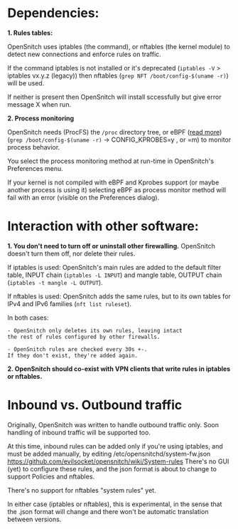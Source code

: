 # Dependencies:

**1. Rules tables:**

OpenSnitch uses iptables (the command), or nftables (the kernel module)
to detect new connections and enforce rules on traffic.

If the command iptables is not installed or it's deprecated
(`iptables -V` > iptables vx.y.z (legacy)) then nftables
(`grep NFT /boot/config-$(uname -r)`) will be used.

If neither is present then OpenSnitch will install sccessfully
but give error message X when run.

**2. Process monitoring**

OpenSnitch needs (ProcFS) the `/proc` directory tree, or
eBPF ([read more](https://github.com/evilsocket/opensnitch/wiki/monitor-method-ebpf)) (`grep /boot/config-$(uname -r)` -> CONFIG_KPROBES=y , or =m)
to monitor process behavior.

You select the process monitoring method at run-time in OpenSnitch's Preferences menu.

If your kernel is not compiled with eBPF and Kprobes support (or maybe
another process is using it) selecting eBPF as process monitor method
will fail with an error (visible on the Preferences dialog).


# Interaction with other software:

**1. You don't need to turn off or uninstall other firewalling.**
OpenSnitch doesn't turn them off, nor delete their rules. 

If iptables is used: OpenSnitch's main rules are added to the default filter table,
INPUT chain (`iptables -L INPUT`) and mangle table, OUTPUT chain (`iptables -t mangle -L OUTPUT`).

If nftables is used: OpenSnitch adds the same rules, but to its own tables for IPv4 and IPv6
families (`nft list ruleset`).

In both cases:

	- OpenSnitch only deletes its own rules, leaving intact
	the rest of rules configured by other firewalls.

	- OpenSnitch rules are checked every 30s +-.
	If they don't exist, they're added again.

**2. OpenSnitch should co-exist with VPN clients that write rules in
iptables or nftables.**


# Inbound vs. Outbound traffic

Originally, OpenSnitch was written to handle outbound traffic only.
Soon handling of inbound traffic will be supported too.

At this time, inbound rules can be added only if you're using iptables,
and must be added manually, by editing /etc/opensnitchd/system-fw.json
https://github.com/evilsocket/opensnitch/wiki/System-rules
There's no GUI (yet) to configure these rules, and the json format is
about to change to support Policies and nftables.

There's no support for nftables "system rules" yet.

In either case (iptables or nftables), this is experimental, in the sense
that the .json format will change and there won't be automatic translation
between versions.
